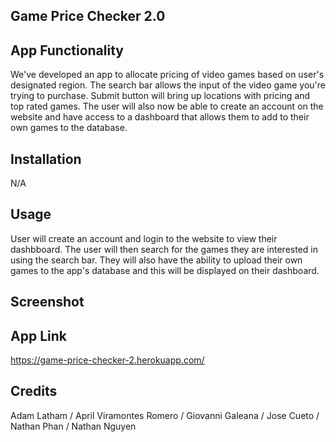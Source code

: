 ## Game Price Checker 2.0


## App Functionality
We've developed an app to allocate pricing of video games based on user's designated region. The search bar allows the input of the video game you're trying to purchase. Submit button will bring up locations with pricing and top rated games. The user will also now be able to create an account on the website and have access to a dashboard that allows them to add to their own games to the database.


## Installation
N/A


## Usage
User will create an account and login to the website to view their dashbboard. The user will then search for the games they are interested in using the search bar. They will also have the ability to upload their own games to the app's database and this will be displayed on their dashboard.

## Screenshot






## App Link


https://game-price-checker-2.herokuapp.com/



## Credits

Adam Latham / April Viramontes Romero / Giovanni Galeana / Jose Cueto / Nathan Phan / Nathan Nguyen









